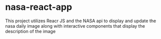 # nasa-react-app
 This project utilizes Reacr JS and the NASA api to display and update the nasa daily image along with interactive components that display the description of the image
